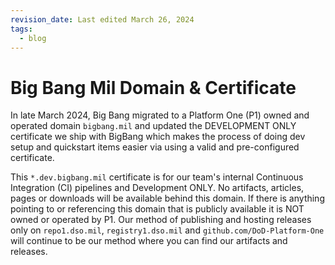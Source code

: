 ```yaml
---
revision_date: Last edited March 26, 2024
tags:
  - blog
---
```


# Big Bang Mil Domain & Certificate

In late March 2024, Big Bang migrated to a Platform One (P1) owned and operated domain `bigbang.mil` and updated the DEVELOPMENT ONLY certificate we ship with BigBang which makes the process of doing dev setup and quickstart items easier via using a valid and pre-configured certificate. 

This `*.dev.bigbang.mil` certificate is for our team's internal Continuous Integration (CI) pipelines and Development ONLY. No artifacts, articles, pages or downloads will be available behind this domain. If there is anything pointing to or referencing this domain that is publicly available it is NOT owned or operated by P1. Our method of publishing and hosting releases only on `repo1.dso.mil`, `registry1.dso.mil` and `github.com/DoD-Platform-One` will continue to be our method where you can find our artifacts and releases.
